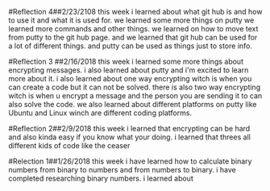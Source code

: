 #Reflection 4##2/23/2108
 this week i learned about what git hub is and how to use it and what it is used for. we learned some more things on
 putty we learned more commands and other things. we learned on how to move text from putty to the git hub page. and
 we learned that git hub can be used for a lot of different things. and putty can be used as things just to store info.



#Reflection 3 ##2/16/2018
 this week i learned some more things about encrypting messages. i also learned about putty and i'm excited to learn more
 about it. i also learned about one way encrypting witch is when you can create a code but it can not be solved. there is
 also two way encrypting witch is when u encrypt a message and the person you are sending it to can also solve the code.
 we also learned about different platforms on putty like Ubuntu and Linux winch are different coding platforms.



#Reflection 2##2/9/2018
this week i learned that encrypting can be hard and also kinda easy if you know what your doing. i learned that threes all different kids of code like the ceaser



#Relection 1##1/26/2018
 this week i have learned how to calculate binary numbers from binary to numbers and from numbers to binary. i have completed researching binary numbers. i learned about




